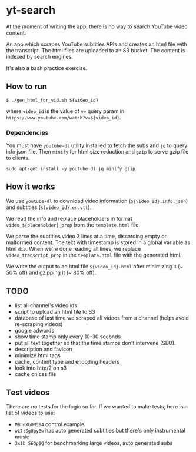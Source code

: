 # yt-search

At the moment of writing the app, there is no way to search YouTube video content.

An app which scrapes YouTube subtitles APIs and creates an html file with the transcript. The html files are uploaded to an S3 bucket. The content is indexed by search engines.

It's also a bash practice exercise.

## How to run

```
$ ./gen_html_for_vid.sh ${video_id}
```

where `video_id` is the value of `v=` query param in `https://www.youtube.com/watch?v=${video_id}`.

### Dependencies
You must have `youtube-dl` utility installed to fetch the subs and `jq` to query info json file. Then `minify` for html size reduction and `gzip` to serve gzip file to clients.

```
sudo apt-get install -y youtube-dl jq minify gzip
```

## How it works
We use `youtube-dl` to download video information (`${video_id}.info.json`) and subtitles (`${video_id}.en.vtt`).

We read the info and replace placeholders in format `video_${placeholder}_prop` from the `template.html` file.

We parse the subtitles video 3 lines at a time, discarding empty or malformed content. The text with timestamp is stored in a global variable as html `div`. When we're done reading all lines, we replace `video_transcript_prop` in the `template.html` file with the generated html.

We write the output to an html file `${video_id}.html` after minimizing it (~ 50% off) and gzipping it (~ 80% off).

## TODO
- list all channel's video ids
- script to upload an html file to S3
- database of last time we scraped all videos from a channel (helps avoid re-scraping videos)
- google adwords
- show time stamp only every 10-30 seconds
- put all text together so that the time stamps don't intervene (SEO).
- description and favicon
- minimize html tags
- cache, content type and encoding headers
- look into http/2 on s3
- cache on css file

## Test videos
There are no tests for the logic so far. If we wanted to make tests, here is a list of videos to use:
- `MBnnXbOM5S4` control example
- `wL7tSgUpy8w` has auto generated subtitles but there's only instrumental music
- `3x1b_S6Qp2Q` for benchmarking large videos, auto generated subs
